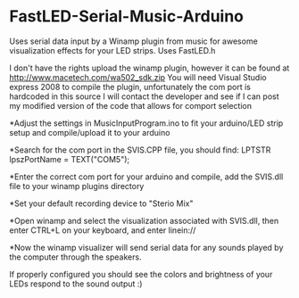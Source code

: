 # FastLED-Serial-Music-Arduino
Uses serial data input by a Winamp plugin from music for awesome visualization effects for your LED strips. Uses FastLED.h 


I don't have the rights upload the winamp plugin, however it can be found at http://www.macetech.com/wa502_sdk.zip
You will need Visual Studio express 2008 to compile the plugin, unfortunately the com port is hardcoded in this source
I will contact the developer and see if I can post my modified version of the code that allows for comport selection

*Adjust the settings in MusicInputProgram.ino to fit your arduino/LED strip setup and compile/upload it to your arduino

*Search for the com port in the SVIS.CPP file, you should find:
  LPTSTR lpszPortName = TEXT("COM5");

*Enter the correct com port for your arduino and compile, add the SVIS.dll file to your winamp plugins directory

*Set your default recording device to "Sterio Mix"

*Open winamp and select the visualization associated with SVIS.dll, then enter CTRL+L on your keyboard, and enter linein://

*Now the winamp visualizer will send serial data for any sounds played by the computer through the speakers.

If properly configured you should see the colors and brightness of your LEDs respond to the sound output :)
